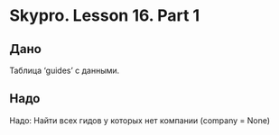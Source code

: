 # Skypro. Lesson 16. Part 1

## Дано

Таблица ‘guides’ с данными.


## Надо

Надо: Найти всех гидов у которых нет компании (company = None)